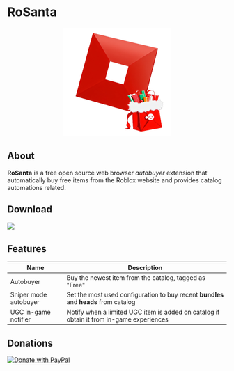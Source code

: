 # RoSanta

<div align="center">
  <img width=250 src="public/image.png" />
</div>

## About

**RoSanta** is a free open source web browser _autobuyer_ extension that automatically buy free items from the Roblox website and provides catalog automations related.

## Download

<a href="https://chromewebstore.google.com/detail/rosanta-roblox-free-catal/jihbdahgiamkbmjdohfaglmojmilhdbd
"><img width=200 src="https://storage.googleapis.com/web-dev-uploads/image/WlD8wC6g8khYWPJUsQceQkhXSlv1/iNEddTyWiMfLSwFD6qGq.png" />
</a>

## Features

| Name                  | Description                                                                              |
| --------------------- | ---------------------------------------------------------------------------------------- |
| Autobuyer             | Buy the newest item from the catalog, tagged as "Free"                                   |
| Sniper mode autobuyer | Set the most used configuration to buy recent **bundles** and **heads** from catalog     |
| UGC in-game notifier  | Notify when a limited UGC item is added on catalog if obtain it from in-game experiences |

## Donations

<a href="https://www.paypal.com/donate/?hosted_button_id=SLTU45DK5LFSS">
  <img width="200" src="https://raw.githubusercontent.com/stefan-niedermann/paypal-donate-button/master/paypal-donate-button.png" alt="Donate with PayPal" />
</a>
